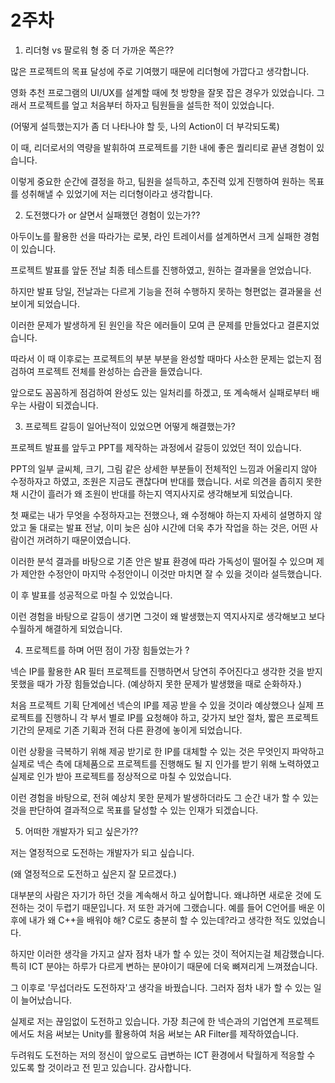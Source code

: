# 2주차

1. 리더형 vs 팔로워 형 중 더 가까운 쪽은??

많은 프로젝트의 목표 달성에 주로 기여했기 때문에 리더형에 가깝다고 생각합니다.

영화 추천 프로그램의 UI/UX를 설계할 때에 첫 방향을 잘못 잡은 경우가 있었습니다.
그래서 프로젝트를 엎고 처음부터 하자고 팀원들을 설득한 적이 있었습니다.

(어떻게 설득했는지가 좀 더 나타나야 할 듯, 나의 Action이 더 부각되도록)

이 때, 리더로서의 역량을 발휘하여 프로젝트를 기한 내에 좋은 퀄리티로 끝낸 경험이 있습니다.

이렇게 중요한 순간에 결정을 하고, 팀원을 설득하고, 추진력 있게 진행하여
원하는 목표를 성취해낼 수 있었기에 저는 리더형이라고 생각합니다.

2. 도전했다가 or 살면서 실패했던 경험이 있는가??

아두이노를 활용한 선을 따라가는 로봇, 라인 트레이서를 설계하면서 크게 실패한 경험이 있습니다.

프로젝트 발표를 앞둔 전날 최종 테스트를 진행하였고,
원하는 결과물을 얻었습니다.

하지만 발표 당일, 전날과는 다르게 기능을 전혀 수행하지 못하는 형편없는 결과물을 선보이게 되었습니다.

이러한 문제가 발생하게 된 원인을 작은 에러들이 모여 큰 문제를 만들었다고 결론지었습니다.

따라서 이 때 이후로는 프로젝트의 부분 부분을 완성할 때마다
사소한 문제는 없는지 점검하여 프로젝트 전체를 완성하는 습관을 들였습니다.

앞으로도 꼼꼼하게 점검하여 완성도 있는 일처리를 하겠고,
또 계속해서 실패로부터 배우는 사람이 되겠습니다.

3. 프로젝트 갈등이 일어난적이 있었으면 어떻게 해결했는가?

프로젝트 발표를 앞두고 PPT를 제작하는 과정에서 갈등이 있었던 적이 있습니다.

PPT의 일부 글씨체, 크기, 그림 같은 상세한 부분들이 전체적인 느낌과 어울리지 않아 수정하자고 하였고,
조원은 지금도 괜찮다며 반대를 했습니다.
서로 의견을 좁히지 못한 채 시간이 흘러가 왜 조원이 반대를 하는지 역지사지로 생각해보게 되었습니다.

첫 째로는 내가 무엇을 수정하자고는 전했으나, 왜 수정해야 하는지 자세히 설명하지 않았고
둘 대로는 발표 전날, 이미 늦은 심야 시간에 더욱 추가 작업을 하는 것은, 어떤 사람이건 꺼려하기 때문이였습니다.

이러한 분석 결과를 바탕으로
기존 안은 발표 환경에 따라 가독성이 떨어질 수 있으며
제가 제안한 수정안이 마지막 수정안이니 이것만 마치면 잘 수 있을 것이라 설득했습니다.

이 후 발표를 성공적으로 마칠 수 있었습니다.

이런 경험을 바탕으로 갈등이 생기면 그것이 왜 발생했는지 역지사지로 생각해보고
보다 수월하게 해결하게 되었습니다.

4. 프로젝트를 하며 어떤 점이 가장 힘들었는가 ?

넥슨 IP를 활용한 AR 필터 프로젝트를 진행하면서
당연히 주어진다고 생각한 것을 받지 못했을 때가 가장 힘들었습니다.
(예상하지 못한 문제가 발생했을 때로 순화하자.)

처음 프로젝트 기획 단계에선 넥슨의 IP를 제공 받을 수 있을 것이라 예상했으나
실제 프로젝트를 진행하니 각 부서 별로 IP를 요청해야 하고, 갖가지 보안 절차, 짧은 프로젝트 기간의 문제로
기존 기획과 전혀 다른 환경에 놓이게 되었습니다.

이런 상황을 극복하기 위해
제공 받기로 한 IP를 대체할 수 있는 것은 무엇인지 파악하고
실제로 넥슨 측에 대체품으로 프로젝트를 진행해도 될 지
인가를 받기 위해 노력하였고
실제로 인가 받아 프로젝트를 정상적으로 마칠 수 있었습니다.

이런 경험을 바탕으로, 전혀 예상치 못한 문제가 발생하더라도
그 순간 내가 할 수 있는 것을 판단하여
결과적으로 목표를 달성할 수 있는 인재가 되겠습니다.

5. 어떠한 개발자가 되고 싶은가??

저는 열정적으로 도전하는 개발자가 되고 싶습니다.

(왜 열정적으로 도전하고 싶은지 잘 모르겠다.)

대부분의 사람은 자기가 하던 것을 계속해서 하고 싶어합니다.
왜냐하면 새로운 것에 도전하는 것이 두렵기 때문입니다.
저 또한 과거에 그랬습니다.
예를 들어 C언어를 배운 이후에 내가 왜 C++을 배워야 해? C로도 충분히 할 수 있는데?라고 생각한 적도 있었습니다.

하지만 이러한 생각을 가지고 살자 점차 내가 할 수 있는 것이 적어지는걸 체감했습니다.
특히 ICT 분야는 하루가 다르게 변하는 분야이기 때문에 더욱 뼈져리게 느껴졌습니다.

그 이후로 '무섭더라도 도전하자'고 생각을 바꿨습니다.
그러자 점차 내가 할 수 있는 일이 늘어났습니다.

실제로 저는 끊임없이 도전하고 있습니다.
가장 최근에 한 넥슨과의 기업연계 프로젝트에서도
처음 써보는 Unity를 활용하여 처음 써보는 AR Filter를 제작하였습니다.

두려워도 도전하는 저의 정신이
앞으로도 급변하는 ICT 환경에서
탁월하게 적응할 수 있도록 할 것이라고 전 믿고 있습니다.
감사합니다.
